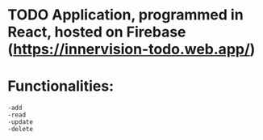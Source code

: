 # TODO Application, programmed in React, hosted on Firebase (https://innervision-todo.web.app/)

# Functionalities:

    -add
    -read
    -update
    -delete
